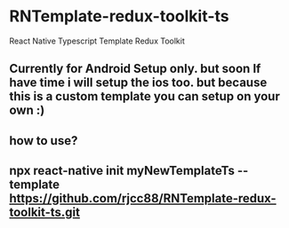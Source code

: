 # RNTemplate-redux-toolkit-ts
React Native Typescript Template Redux Toolkit

Currently for Android Setup only. but soon If have time i will setup the ios too. but because this is a custom template you can setup on your own :)
---
how to use?
---
npx react-native init myNewTemplateTs --template https://github.com/rjcc88/RNTemplate-redux-toolkit-ts.git
---
